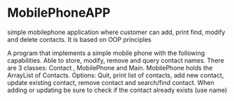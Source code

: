 # MobilePhoneAPP
simple mobilephone application where customer can add, print find, modify and delete contacts. It is based on OOP principles

 A program that implements a simple mobile phone with the following capabilities. Able to store, modify, remove and query contact names.
There are 3 classes: Contact , MobilePhone and Main.
MobilePhone holds the ArrayList of Contacts.
Options:  Quit, print list of contacts, add new contact, update existing contact, remove contact and search/find contact.
When adding or updating be sure to check if the contact already exists (use name)

